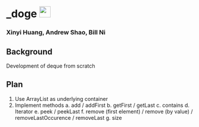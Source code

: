 # _doge <img src="https://pbs.twimg.com/profile_images/378800000822867536/3f5a00acf72df93528b6bb7cd0a4fd0c_400x400.jpeg" width="30">

### Xinyi Huang, Andrew Shao, Bill Ni

## Background
Development of deque from scratch

## Plan
1. Use ArrayList as underlying container
2. Implement methods
	a. add / addFirst
	b. getFirst / getLast
	c. contains
	d. Iterator
	e. peek / peekLast
	f. remove (first element) / remove (by value) / removeLastOccurence / removeLast
	g. size
